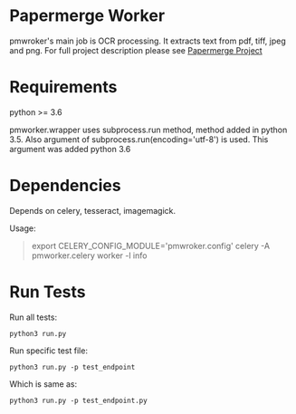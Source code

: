 Papermerge Worker
================

pmwroker's main job is OCR processing. It extracts text from pdf, tiff, jpeg and png.
For full project description please see [Papermerge Project](https://github.com/ciur/papermerge)

Requirements
=============

python >= 3.6

pmworker.wrapper uses subprocess.run method, method added in python 3.5.
Also argument of subprocess.run(encoding='utf-8') is used. This argument
was added python 3.6

Dependencies
=============

Depends on celery, tesseract, imagemagick.

Usage:

> export CELERY_CONFIG_MODULE='pmwroker.config'
> celery -A pmworker.celery worker -l info

Run Tests
=============
Run all tests:
    
    python3 run.py

Run specific test file:

    python3 run.py -p test_endpoint

Which is same as:

    python3 run.py -p test_endpoint.py